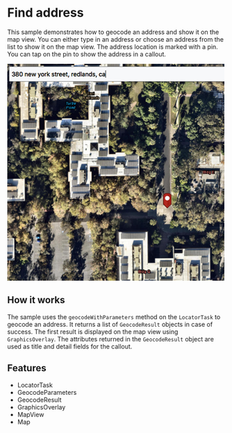 # Find address

This sample demonstrates how to geocode an address and show it on the map view. You can either type in an address or choose an address from the list to show it on the map view. The address location is marked with a pin. You can tap on the pin to show the address in a callout.

![](screenshot.png)

## How it works

The sample uses the `geocodeWithParameters` method on the `LocatorTask` to geocode an address. It returns a list of `GeocodeResult` objects in case of success. The first result is displayed on the map view using `GraphicsOverlay`. The attributes returned in the `GeocodeResult` object are used as title and detail fields for the callout.

## Features
- LocatorTask
- GeocodeParameters
- GeocodeResult
- GraphicsOverlay
- MapView
- Map
